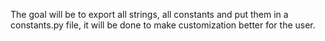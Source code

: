 The goal will be to export all strings, all constants and put them in a constants.py file, it will be done to make customization better for the user.